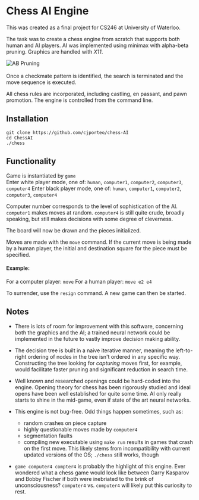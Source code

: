 # Chess AI Engine

This was created as a final project for CS246 at University of Waterloo.

The task was to create a chess engine from scratch that supports both human and AI players. AI was implemented using minimax with alpha-beta pruning. Graphics are handled with *X11*.

![AB Pruning](https://scontent-yyz1-1.xx.fbcdn.net/v/t1.15752-9/69336075_487777005102422_277070960195010560_n.png?_nc_cat=103&_nc_oc=AQnNEzIzuslfjTOVNKuk44F6mdqMWATLfQO7c65XMIDe073hFaIDkzefY_ECGhio1xI&_nc_ht=scontent-yyz1-1.xx&oh=82ca36d40f740d8ba5bbe7556b50d390&oe=5E015999)
<br>
<br>
Once a checkmate pattern is identified, the search is terminated and the move sequence is executed.

All chess rules are incorporated, including castling, en passant, and pawn promotion. The engine is controlled from the command line.

## Installation

``git clone https://github.com/cjporteo/chess-AI``
<br>
``cd ChessAI``
<br>
``./chess``

## Functionality

Game is instantiated by ``game``
<br>
Enter white player mode, one of: ``human``, ``computer1``, ``computer2``, ``computer3``, ``computer4``
Enter black player mode, one of: ``human``, ``computer1``, ``computer2``, ``computer3``, ``computer4``

Computer number corresponds to the level of sophistication of the AI. ``computer1`` makes moves at random. ``computer4`` is still quite crude, broadly speaking, but still makes decisions with some degree of cleverness.

The board will now be drawn and the pieces initialized.

Moves are made with the ``move`` command. If the current move is being made by a human player, the initial and destination square for the piece must be specified.

#### Example:
For a computer player: ``move``
For a human player: ``move e2 e4``

To surrender, use the ``resign`` command. A new game can then be started.

## Notes

 - There is lots of room for improvement with this software, concerning both the graphics and the AI; a trained neural network could be implemented in the future to vastly improve decision making ability.
 
- The decision tree is built in a naive iterative manner, meaning the left-to-right ordering of nodes in the tree isn't ordered in any specific way. Constructing the tree looking for *capturing* moves first, for example, would facilitate faster pruning and significant reduction in search time.

- Well known and researched openings could be hard-coded into the engine. Opening theory for chess has been rigorously studied and ideal opens have been well established for quite some time. AI only really starts to shine in the mid-game, even if state of the art neural networks.

- This engine is not bug-free. Odd things happen sometimes, such as:
	 - random crashes on piece capture
	 - highly questionable moves made by ``computer4``
	 - segmentation faults
	 - compiling new executable using ``make run`` results in games that crash on the first move. This likely stems from incompatibility with current updated versions of the OS; ``./chess`` still works, though
- ``game computer4 compter4`` is probably the highlight of this engine. Ever wondered what a chess game would look like between Garry Kasparov and Bobby Fischer if both were inebriated to the brink of unconsciousness? ``computer4`` vs. ``computer4`` will likely put this curiosity to rest.
